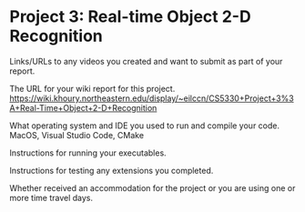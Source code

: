 # Project 3: Real-time Object 2-D Recognition

Links/URLs to any videos you created and want to submit as part of your report.

The URL for your wiki report for this project.
https://wiki.khoury.northeastern.edu/display/~eilccn/CS5330+Project+3%3A+Real-Time+Object+2-D+Recognition

What operating system and IDE you used to run and compile your code.
MacOS, Visual Studio Code, CMake

Instructions for running your executables.

Instructions for testing any extensions you completed.

Whether received an accommodation for the project or you are using one or more time travel days.